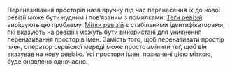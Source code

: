 ---
---
Переназивання просторів назв вручну під час перенесення їх до нової ревізії може бути нудним і повʼязаним з помилками. [Теґи ревізій](/docs/reference/commands/istioctl/#istioctl-tag) вирішують цю проблему. [Мітки ревізій](/docs/reference/commands/istioctl/#istioctl-tag) є стабільними ідентифікаторами, які вказують на ревізії і можуть бути використані для уникнення переназивання просторів імен. Замість того, щоб переназивати простір імен, оператор сервісної мереді може просто змінити теґ, щоб він вказував на нову ревізію. Усі простори імен, позначені цією міткою, буде оновлено одночасно.
